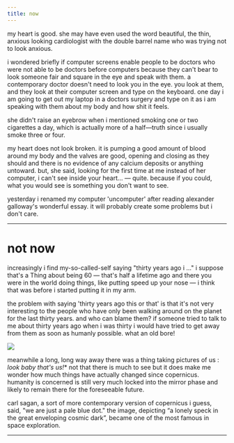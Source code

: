 ```yaml
---
title: now
---
```


my heart is good. she may have even used the word beautiful, the thin, anxious looking cardiologist with the double barrel name who was trying not to look anxious. 

i wondered briefly if computer screens enable people to be doctors who were not able to be doctors before computers because they can't bear to look someone fair and square in the eye and speak with them. a contemporary doctor doesn't need to look you in the eye. you look at them, and they look at their computer screen and type on the keyboard. one day i am going to get out my laptop in a doctors surgery and type on it as i am speaking with them about my body and how shit it feels. 

she didn't raise an eyebrow when i mentioned smoking one or two cigarettes a day, which is actually more of a half—truth since i usually smoke three or four.

my heart does not look broken. it is pumping a good amount of blood around my body and the valves are good, opening and closing as they should and there is no evidence of any calcium deposits or anything untoward. but, she said, looking for the first time at me instead of her computer, i can't see inside your heart... 
— quite. because if you could, what you would see is something you don't want to see.

yesterday i renamed my computer 'uncomputer' after reading alexander galloway's wonderful essay. it will probably create some problems but i don't care.

----------------------



# not now

increasingly i find my-so-called-self saying "thirty years ago i ..." i suppose that's a Thing about being 60 — that's half a lifetime ago and there you were in the world doing things, like putting speed up your nose — i think that was before i started putting it in my arm. 

the problem with saying 'thirty years ago this or that' is that it's not very interesting to the people who have only been walking around on the planet for the last thirty years. and who can blame them? if someone tried to talk to me about thirty years ago when i was thirty i would have tried to get away from them as soon as humanly possible. what an old bore! 

![](http://johannesk.com.s3.amazonaws.com/2020/img/pale-blue-dot.jpg)

meanwhile a long, long way away there was a thing taking pictures of us : *look baby that's us!** not that there is much to see but it does make me wonder how much things have actually changed since copernicus. humanity is concerned is still very much locked into the mirror phase and likely to remain there for the foreseeable future.

carl sagan, a sort of more contemporary version of copernicus i guess, said, "we are just a pale blue dot." the image, depicting “a lonely speck in the great enveloping cosmic dark”, became one of the most famous in space exploration.

----------------------



![]()








